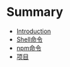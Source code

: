 # Summary

* [Introduction](README.md)
* [Shell命令](lib/shell.md)
* [npm命令](lib/npm.md)
* [项目](lib/project.md)

